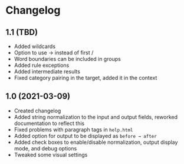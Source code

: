 # Changelog

## 1.1 (TBD)
* Added wildcards
* Option to use → instead of first /
* Word boundaries can be included in groups
* Added rule exceptions
* Added intermediate results
* Fixed category pairing in the target, added it in the context

## 1.0 (2021-03-09)
* Created changelog
* Added string normalization to the input and output fields, reworked documentation to reflect this
* Fixed problems with paragraph tags in `help.html`
* Added option for output to be displayed as `before → after`
* Added check boxes to enable/disable normalization, output display mode, and debug options
* Tweaked some visual settings
